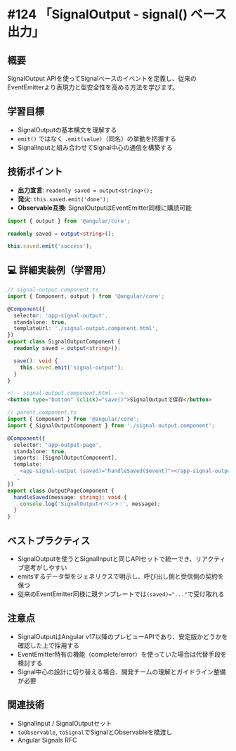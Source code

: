 # #124 「SignalOutput - signal() ベース出力」

## 概要
SignalOutput APIを使ってSignalベースのイベントを定義し、従来のEventEmitterより表現力と型安全性を高める方法を学びます。

## 学習目標
- SignalOutputの基本構文を理解する
- `emit()` ではなく `.emit(value)`（同名）の挙動を把握する
- SignalInputと組み合わせてSignal中心の通信を構築する

## 技術ポイント
- **出力宣言**: `readonly saved = output<string>();`
- **発火**: `this.saved.emit('done');`
- **Observable互換**: SignalOutputはEventEmitter同様に購読可能

```typescript
import { output } from '@angular/core';
```

```typescript
readonly saved = output<string>();
```

```typescript
this.saved.emit('success');
```

## 💻 詳細実装例（学習用）
```typescript
// signal-output.component.ts
import { Component, output } from '@angular/core';

@Component({
  selector: 'app-signal-output',
  standalone: true,
  templateUrl: './signal-output.component.html',
})
export class SignalOutputComponent {
  readonly saved = output<string>();

  save(): void {
    this.saved.emit('signal-output');
  }
}
```

```html
<!-- signal-output.component.html -->
<button type="button" (click)="save()">SignalOutputで保存</button>
```

```typescript
// parent.component.ts
import { Component } from '@angular/core';
import { SignalOutputComponent } from './signal-output.component';

@Component({
  selector: 'app-output-page',
  standalone: true,
  imports: [SignalOutputComponent],
  template: `
    <app-signal-output (saved)="handleSaved($event)"></app-signal-output>
  `,
})
export class OutputPageComponent {
  handleSaved(message: string): void {
    console.log('SignalOutputイベント:', message);
  }
}
```

## ベストプラクティス
- SignalOutputを使うとSignalInputと同じAPIセットで統一でき、リアクティブ思考がしやすい
- emitsするデータ型をジェネリクスで明示し、呼び出し側と受信側の契約を保つ
- 従来のEventEmitter同様に親テンプレートでは`(saved)="..."`で受け取れる

## 注意点
- SignalOutputはAngular v17以降のプレビューAPIであり、安定版かどうかを確認した上で採用する
- EventEmitter特有の機能（complete/error）を使っていた場合は代替手段を検討する
- Signal中心の設計に切り替える場合、開発チームの理解とガイドライン整備が必要

## 関連技術
- SignalInput / SignalOutputセット
- `toObservable`, `toSignal`でSignalとObservableを橋渡し
- Angular Signals RFC
